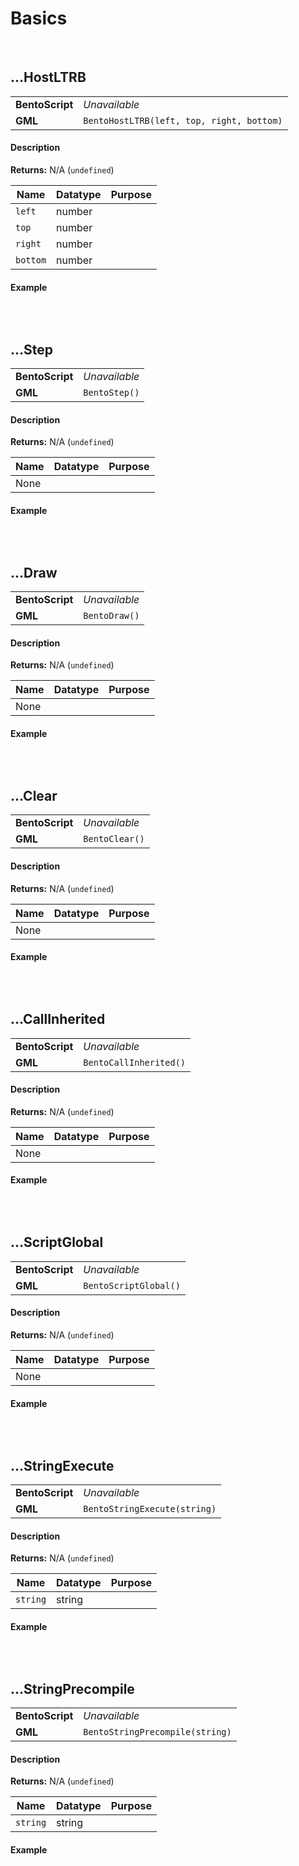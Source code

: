 # Basics

&nbsp;

## …HostLTRB

<table>
    <tr>
		<td><b>BentoScript</b></td>
		<td><i>Unavailable</i></td>
    </tr>
    <tr>
		<td><b>GML</b></td>
		<td><code>BentoHostLTRB(left, top, right, bottom)</code></td>
    </tr>
</table>

<!-- tabs:start -->

#### **Description**

**Returns:** N/A (`undefined`)

|Name    |Datatype|Purpose                                                     |
|--------|--------|------------------------------------------------------------|
|`left`  |number  |                                                            |
|`top`   |number  |                                                            |
|`right` |number  |                                                            |
|`bottom`|number  |                                                            |

#### **Example**

```gml

```

<!-- tabs:end -->

&nbsp;

## …Step

<table>
    <tr>
		<td><b>BentoScript</b></td>
		<td><i>Unavailable</i></td>
    </tr>
    <tr>
		<td><b>GML</b></td>
		<td><code>BentoStep()</code></td>
    </tr>
</table>

<!-- tabs:start -->

#### **Description**

**Returns:** N/A (`undefined`)

|Name|Datatype|Purpose|
|----|--------|-------|
|None|        |       |

#### **Example**

```gml

```

<!-- tabs:end -->

&nbsp;

## …Draw

<table>
    <tr>
		<td><b>BentoScript</b></td>
		<td><i>Unavailable</i></td>
    </tr>
    <tr>
		<td><b>GML</b></td>
		<td><code>BentoDraw()</code></td>
    </tr>
</table>

<!-- tabs:start -->

#### **Description**

**Returns:** N/A (`undefined`)

|Name|Datatype|Purpose|
|----|--------|-------|
|None|        |       |

#### **Example**

```gml

```

<!-- tabs:end -->

&nbsp;

## …Clear

<table>
    <tr>
		<td><b>BentoScript</b></td>
		<td><i>Unavailable</i></td>
    </tr>
    <tr>
		<td><b>GML</b></td>
		<td><code>BentoClear()</code></td>
    </tr>
</table>

<!-- tabs:start -->

#### **Description**

**Returns:** N/A (`undefined`)

|Name|Datatype|Purpose|
|----|--------|-------|
|None|        |       |

#### **Example**

```gml

```

<!-- tabs:end -->

&nbsp;

## …CallInherited

<table>
    <tr>
		<td><b>BentoScript</b></td>
		<td><i>Unavailable</i></td>
    </tr>
    <tr>
		<td><b>GML</b></td>
		<td><code>BentoCallInherited()</code></td>
    </tr>
</table>

<!-- tabs:start -->

#### **Description**

**Returns:** N/A (`undefined`)

|Name|Datatype|Purpose|
|----|--------|-------|
|None|        |       |

#### **Example**

```gml

```

<!-- tabs:end -->

&nbsp;

## …ScriptGlobal

<table>
    <tr>
		<td><b>BentoScript</b></td>
		<td><i>Unavailable</i></td>
    </tr>
    <tr>
		<td><b>GML</b></td>
		<td><code>BentoScriptGlobal()</code></td>
    </tr>
</table>

<!-- tabs:start -->

#### **Description**

**Returns:** N/A (`undefined`)

|Name|Datatype|Purpose|
|----|--------|-------|
|None|        |       |

#### **Example**

```gml

```

<!-- tabs:end -->

&nbsp;

## …StringExecute

<table>
    <tr>
		<td><b>BentoScript</b></td>
		<td><i>Unavailable</i></td>
    </tr>
    <tr>
		<td><b>GML</b></td>
		<td><code>BentoStringExecute(string)</code></td>
    </tr>
</table>

<!-- tabs:start -->

#### **Description**

**Returns:** N/A (`undefined`)

|Name    |Datatype|Purpose                                                     |
|--------|--------|------------------------------------------------------------|
|`string`|string  |                                                            |

#### **Example**

```gml

```

<!-- tabs:end -->

&nbsp;

## …StringPrecompile

<table>
    <tr>
		<td><b>BentoScript</b></td>
		<td><i>Unavailable</i></td>
    </tr>
    <tr>
		<td><b>GML</b></td>
		<td><code>BentoStringPrecompile(string)</code></td>
    </tr>
</table>

<!-- tabs:start -->

#### **Description**

**Returns:** N/A (`undefined`)

|Name    |Datatype|Purpose                                                     |
|--------|--------|------------------------------------------------------------|
|`string`|string  |                                                            |

#### **Example**

```gml

```

<!-- tabs:end -->